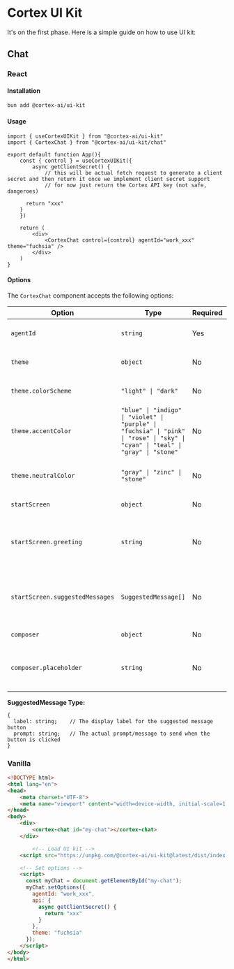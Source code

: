 # Cortex UI Kit

It's on the first phase. Here is a simple guide on how to use UI kit:

## Chat

### React

#### Installation

```sh
bun add @cortex-ai/ui-kit
```

#### Usage

```tsx
import { useCortexUIKit } from "@cortex-ai/ui-kit"
import { CortexChat } from "@cortex-ai/ui-kit/chat"

export default function App(){
	const { control } = useCortexUIKit({
		async getClientSecret() {
			// this will be actual fetch request to generate a client secret and then return it once we implement client secret support
			// for now just return the Cortex API key (not safe, dangeroes)

      return "xxx"
    }
	})

	return (
		<div>
			<CortexChat control={control} agentId="work_xxx" theme="fuchsia" />
		</div>
	)
}
````

#### Options

The `CortexChat` component accepts the following options:

| Option | Type | Required | Default | Description |
|--------|------|----------|---------|-------------|
| `agentId` | `string` | Yes | - | The agent ID to use for the chat |
| `theme` | `object` | No | - | Theme customization options |
| `theme.colorScheme` | `"light" \| "dark"` | No | `"light"` | Color scheme for the chat interface |
| `theme.accentColor` | `"blue" \| "indigo" \| "violet" \| "purple" \| "fuchsia" \| "pink" \| "rose" \| "sky" \| "cyan" \| "teal" \| "gray" \| "stone"` | No | `"blue"` | Primary accent color for the chat interface |
| `theme.neutralColor` | `"gray" \| "zinc" \| "stone"` | No | `"zinc"` | Neutral color scheme for secondary UI elements |
| `startScreen` | `object` | No | - | Start screen configuration |
| `startScreen.greeting` | `string` | No | - | Initial greeting message shown when the chat starts |
| `startScreen.suggestedMessages` | `SuggestedMessage[]` | No | - | Array of suggested messages to display as quick action buttons |
| `composer` | `object` | No | - | Composer configuration |
| `composer.placeholder` | `string` | No | `"Type a message..."` | Custom placeholder text for the message input |

**SuggestedMessage Type:**
```tsx
{
  label: string;    // The display label for the suggested message button
  prompt: string;   // The actual prompt/message to send when the button is clicked
}
```

### Vanilla

```html
<!DOCTYPE html>
<html lang="en">
<head>
    <meta charset="UTF-8">
    <meta name="viewport" content="width=device-width, initial-scale=1.0">
</head>
<body>
    <div>
        <cortex-chat id="my-chat"></cortex-chat>
    </div>

		<!-- Load UI kit -->
    <script src="https://unpkg.com/@cortex-ai/ui-kit@latest/dist/index.js"></script>

    <!-- Set options -->
    <script>
      const myChat = document.getElementById("my-chat");
      myChat.setOptions({
        agentId: "work_xxx",
        api: {
          async getClientSecret() {
            return "xxx"
          }
        },
        theme: "fuchsia"
      });
    </script>
</body>
</html>
```
